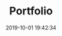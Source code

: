 ---
title: "Portfolio"
date: 2019-10-01 19:42:34
description: "An extract of my best work"
override_default_template: true
slug: "/index"
client: ""
category: "all"
---